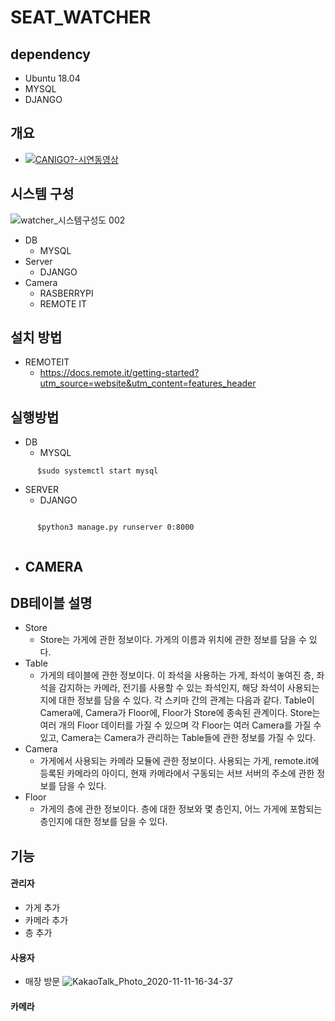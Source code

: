 # SEAT_WATCHER
## dependency
  + Ubuntu 18.04
  + MYSQL
  + DJANGO
## 개요
  + [![CANIGO?-시연동영상](http://img.youtube.com/vi/9pMxyc3VleE/0.jpg)](https://youtu.be/9pMxyc3VleE?t=0s) 
## 시스템 구성
![watcher_시스템구성도 002](https://user-images.githubusercontent.com/38625842/98774087-9a8d1e80-242d-11eb-91f1-61a2ec1dea95.jpeg)  
  + DB
    - MYSQL
  + Server
    - DJANGO
  + Camera
    - RASBERRYPI
    - REMOTE IT
## 설치 방법
  + REMOTEIT
    - https://docs.remote.it/getting-started?utm_source=website&utm_content=features_header
## 실행방법
  + DB
    - MYSQL
```
      $sudo systemctl start mysql
```
  + SERVER
    - DJANGO
    
```

      $python3 manage.py runserver 0:8000
      
```
  + CAMERA
    - 
    
## DB테이블 설명
  + Store
    - Store는 가게에 관한 정보이다. 가게의 이름과 위치에 관한 정보를 담을 수 있다. 
  + Table
    - 가게의 테이블에 관한 정보이다. 이 좌석을 사용하는 가게, 좌석이 놓여진 층, 좌석을 감지하는 카메라, 전기를 사용할 수 있는 좌석인지, 해당 좌석이 사용되는 지에 대한 정보를 담을 수 있다.  각 스키마 간의 관계는 다음과 같다. Table이 Camera에, Camera가 Floor에, Floor가 Store에 종속된 관계이다. Store는 여러 개의 Floor 데이터를 가질 수 있으며 각 Floor는 여러 Camera를 가질 수 있고, Camera는 Camera가 관리하는 Table들에 관한 정보를 가질 수 있다.
  + Camera
    - 가게에서 사용되는 카메라 모듈에 관한 정보이다. 사용되는 가게, remote.it에 등록된 카메라의 아이디, 현재 카메라에서 구동되는 서브 서버의 주소에 관한 정보를 담을 수 있다.
  + Floor
    - 가게의 층에 관한 정보이다. 층에 대한 정보와 몇 층인지, 어느 가게에 포함되는 층인지에 대한 정보를 담을 수 있다.
 ## 기능
  #### 관리자
   + 가게 추가
   + 카메라 추가
   + 층 추가 
  #### 사용자
   + 매장 방문
   ![KakaoTalk_Photo_2020-11-11-16-34-37](https://user-images.githubusercontent.com/38625842/98782776-eba40f00-243b-11eb-9833-d72500322597.png)
  #### 카메라

  
